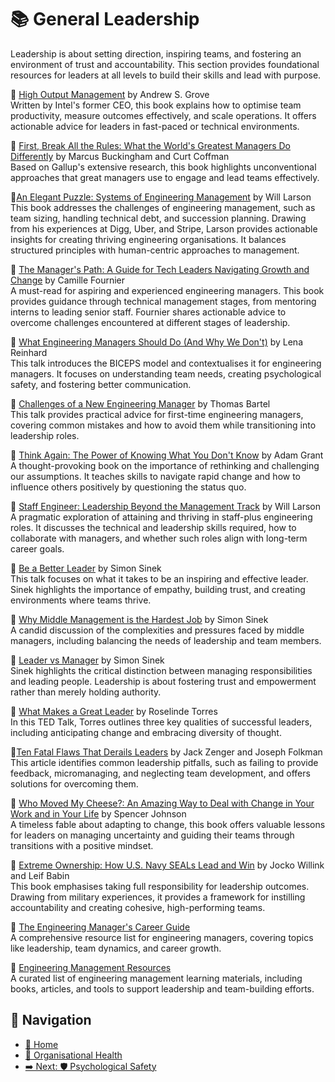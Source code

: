 # 📚 General Leadership

Leadership is about setting direction, inspiring teams, and fostering an environment of trust and accountability. This section provides foundational resources for leaders at all levels to build their skills and lead with purpose.

📘 [High Output Management](https://www.goodreads.com/book/show/77558.High_Output_Management) by Andrew S. Grove  
Written by Intel's former CEO, this book explains how to optimise team productivity, measure outcomes effectively, and scale operations. It offers actionable advice for leaders in fast-paced or technical environments.

📘 [First, Break All the Rules: What the World's Greatest Managers Do Differently](https://www.goodreads.com/book/show/50937.First_Break_All_the_Rules) by Marcus Buckingham and Curt Coffman  
Based on Gallup's extensive research, this book highlights unconventional approaches that great managers use to engage and lead teams effectively.

📘[An Elegant Puzzle: Systems of Engineering Management](https://www.goodreads.com/book/show/45303387-an-elegant-puzzle) by Will Larson  
This book addresses the challenges of engineering management, such as team sizing, handling technical debt, and succession planning. Drawing from his experiences at Digg, Uber, and Stripe, Larson provides actionable insights for creating thriving engineering organisations. It balances structured principles with human-centric approaches to management.

📘 [The Manager's Path: A Guide for Tech Leaders Navigating Growth and Change](https://www.goodreads.com/book/show/33369254-the-manager-s-path) by Camille Fournier  
A must-read for aspiring and experienced engineering managers. This book provides guidance through technical management stages, from mentoring interns to leading senior staff. Fournier shares actionable advice to overcome challenges encountered at different stages of leadership.

🎥 [What Engineering Managers Should Do (And Why We Don't)](https://youtu.be/Q_bJVokYLRI) by Lena Reinhard  
This talk introduces the BICEPS model and contextualises it for engineering managers. It focuses on understanding team needs, creating psychological safety, and fostering better communication.

🎥 [Challenges of a New Engineering Manager](https://youtu.be/BJBtLwCkMuY) by Thomas Bartel  
This talk provides practical advice for first-time engineering managers, covering common mistakes and how to avoid them while transitioning into leadership roles.

📘 [Think Again: The Power of Knowing What You Don't Know](https://www.goodreads.com/book/show/55539565-think-again) by Adam Grant  
A thought-provoking book on the importance of rethinking and challenging our assumptions. It teaches skills to navigate rapid change and how to influence others positively by questioning the status quo.

📘 [Staff Engineer: Leadership Beyond the Management Track](https://www.goodreads.com/book/show/56481725-staff-engineer) by Will Larson  
A pragmatic exploration of attaining and thriving in staff-plus engineering roles. It discusses the technical and leadership skills required, how to collaborate with managers, and whether such roles align with long-term career goals.

🎥 [Be a Better Leader](https://youtu.be/sNdkwaW_LwQ) by Simon Sinek  
This talk focuses on what it takes to be an inspiring and effective leader. Sinek highlights the importance of empathy, building trust, and creating environments where teams thrive.

🎥 [Why Middle Management is the Hardest Job](https://www.youtube.com/watch?v=C0W4H6jMLKg) by Simon Sinek  
A candid discussion of the complexities and pressures faced by middle managers, including balancing the needs of leadership and team members.

🎥 [Leader vs Manager](https://www.youtube.com/watch?v=nSUJwmPQEyg) by Simon Sinek  
Sinek highlights the critical distinction between managing responsibilities and leading people. Leadership is about fostering trust and empowerment rather than merely holding authority.

🎥 [What Makes a Great Leader](https://www.ted.com/talks/roselinde_torres_what_it_takes_to_be_a_great_leader) by Roselinde Torres  
In this TED Talk, Torres outlines three key qualities of successful leaders, including anticipating change and embracing diversity of thought.

📄[Ten Fatal Flaws That Derails Leaders](https://hbr.org/2009/06/ten-fatal-flaws-that-derail-leaders) by Jack Zenger and Joseph Folkman  
This article identifies common leadership pitfalls, such as failing to provide feedback, micromanaging, and neglecting team development, and offers solutions for overcoming them.

📘 [Who Moved My Cheese?: An Amazing Way to Deal with Change in Your Work and in Your Life](https://www.goodreads.com/book/show/4894.Who_Moved_My_Cheese_) by Spencer Johnson  
A timeless fable about adapting to change, this book offers valuable lessons for leaders on managing uncertainty and guiding their teams through transitions with a positive mindset.

📘 [Extreme Ownership: How U.S. Navy SEALs Lead and Win](https://www.goodreads.com/book/show/23848190-extreme-ownership) by Jocko Willink and Leif Babin  
This book emphasises taking full responsibility for leadership outcomes. Drawing from military experiences, it provides a framework for instilling accountability and creating cohesive, high-performing teams.

📘 [The Engineering Manager's Career Guide](https://github.com/ryanburgess/engineer-manager)  
A comprehensive resource list for engineering managers, covering topics like leadership, team dynamics, and career growth.

📄 [Engineering Management Resources](https://github.com/charlax/engineering-management)  
A curated list of engineering management learning materials, including books, articles, and tools to support leadership and team-building efforts.

## 🧭 Navigation

- [🧠 Home](../../README.md)
- [🧠 Organisational Health](../README.md)
- [➡️ Next: 🛡️ Psychological Safety](psychological-safety.md)
